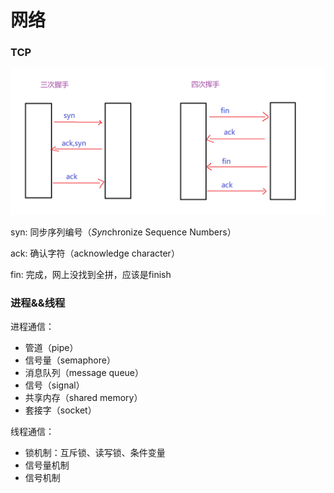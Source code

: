 # 网络

### TCP

![tcp](./image/tcp.png 'TCP 三次握手 四次挥手')

syn: 同步序列编号（*Syn*chronize Sequence Numbers）

ack: 确认字符（acknowledge character）

fin: 完成，网上没找到全拼，应该是finish

### 进程&&线程

进程通信：

+ 管道（pipe）
+ 信号量（semaphore）
+ 消息队列（message queue）
+ 信号（signal）
+ 共享内存（shared memory）
+ 套接字（socket）

线程通信：

+ 锁机制：互斥锁、读写锁、条件变量
+ 信号量机制
+ 信号机制